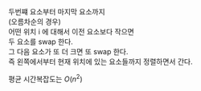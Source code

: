 
두번쨰 요소부터 마지막 요소까지 <br>
(오름차순의 경우) <br>
어떤 위치 i 에 대해서 이전 요소보다 작으면 <br>
두 요소를 swap 한다. <br>
그 다음 요소가 또 더 크면 또 swap 한다. <br>
즉 왼쪽에서부터 현재 위치에 있는 요소들까지 정렬하면서 간다. <br>

평균 시간복잡도는 $O(n^2)$






